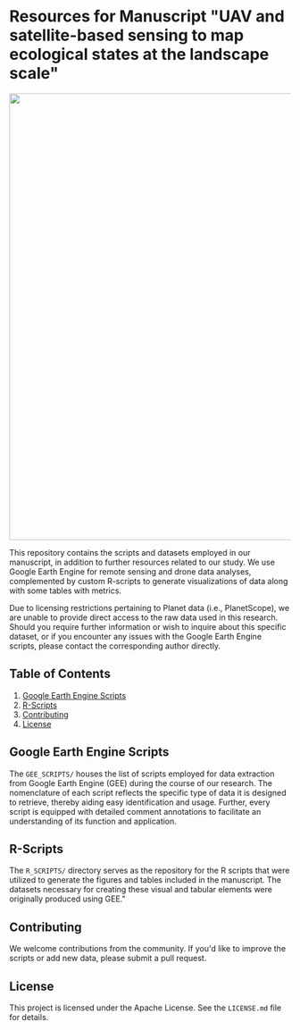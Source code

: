 # Resources for Manuscript "UAV and satellite-based sensing to map ecological states at the landscape scale"

<center><img src="https://github.com/gponce-ars/esmap/assets/20215136/5188dd2d-81f0-47ba-8e40-3bc60f086b1f" alt="Grid_for_LPI_Calculatation" width="1200" height="800"></center>


This repository contains the scripts and datasets employed in our manuscript, in addition to further resources related to our study. We use Google Earth Engine for remote sensing and drone data analyses, complemented by custom R-scripts to generate visualizations of data along with some tables with metrics. 

Due to licensing restrictions pertaining to Planet data (i.e., PlanetScope), we are unable to provide direct access to the raw data used in this research. Should you require further information or wish to inquire about this specific dataset, or if you encounter any issues with the Google Earth Engine scripts, please contact the corresponding author directly.

## Table of Contents

1. [Google Earth Engine Scripts](#google-earth-engine-scripts)
2. [R-Scripts](#r-scripts)
3. [Contributing](#contributing)
4. [License](#license)

## Google Earth Engine Scripts

The `GEE_SCRIPTS/`  houses the list of scripts employed for data extraction from Google Earth Engine (GEE) during the course of our research. The nomenclature of each script reflects the specific type of data it is designed to retrieve, thereby aiding easy identification and usage. Further, every script is equipped with detailed comment annotations to facilitate an understanding of its function and application.

## R-Scripts

The `R_SCRIPTS/` directory serves as the repository for the R scripts that were utilized to generate the figures and tables included in the manuscript. The datasets necessary for creating these visual and tabular elements were originally produced using GEE."

## Contributing

We welcome contributions from the community. If you'd like to improve the scripts or add new data, please submit a pull request.

## License

This project is licensed under the Apache License. See the `LICENSE.md` file for details.

